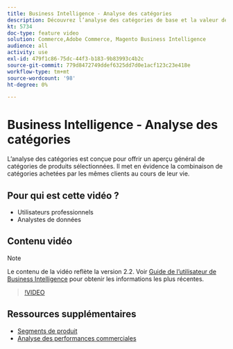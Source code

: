 ```yaml
---
title: Business Intelligence - Analyse des catégories
description: Découvrez l’analyse des catégories de base et la valeur de durée de vie des clients.
kt: 5734
doc-type: feature video
solution: Commerce,Adobe Commerce, Magento Business Intelligence
audience: all
activity: use
exl-id: 479f1c86-75dc-44f3-b183-9b83993c4b2c
source-git-commit: 779d8472749ddef6325dd7d0e1acf123c23e418e
workflow-type: tm+mt
source-wordcount: '98'
ht-degree: 0%

---
```


# Business Intelligence - Analyse des catégories

L’analyse des catégories est conçue pour offrir un aperçu général de catégories de produits sélectionnées. Il met en évidence la combinaison de catégories achetées par les mêmes clients au cours de leur vie.

## Pour qui est cette vidéo ?

- Utilisateurs professionnels
- Analystes de données

## Contenu vidéo

>[!NOTE]
>
>Le contenu de la vidéo reflète la version 2.2. Voir [Guide de l’utilisateur de Business Intelligence](https://docs.magento.com/mbi/) pour obtenir les informations les plus récentes.

>[!VIDEO](https://video.tv.adobe.com/v/37904/?quality=12&learn=on)

## Ressources supplémentaires

- [Segments de produit](https://docs.magento.com/mbi/best-practices/segment-filter.html#product-segments)
- [Analyse des performances commerciales](https://docs.magento.com/mbi/data-analyst/analysis/bus-perf-analysis.html)
